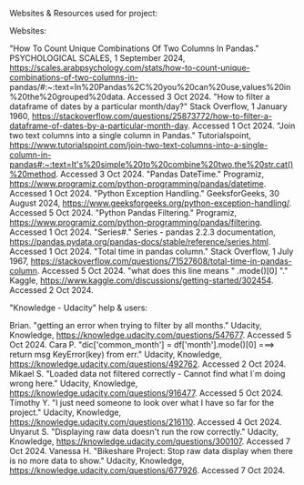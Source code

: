 Websites & Resources used for project:

Websites:

"How To Count Unique Combinations Of Two Columns In Pandas." PSYCHOLOGICAL SCALES, 1 September 2024, https://scales.arabpsychology.com/stats/how-to-count-unique-combinations-of-two-columns-in-
    pandas/#:~:text=In%20Pandas%2C%20you%20can%20use,values%20in%20the%20grouped%20data. Accessed 3 Oct 2024.
"How to filter a dataframe of dates by a particular month/day?" Stack Overflow, 1 January 1960, https://stackoverflow.com/questions/25873772/how-to-filter-a-dataframe-of-dates-by-a-particular-month-day. Accessed 1 Oct 2024.
"Join two text columns into a single column in Pandas." Tutorialspoint, https://www.tutorialspoint.com/join-two-text-columns-into-a-single-column-in-pandas#:~:text=It's%20simple%20to%20combine%20two,the%20str.cat()%20method. Accessed 3 Oct 2024.
"Pandas DateTime." Programiz, https://www.programiz.com/python-programming/pandas/datetime. Accessed 1 Oct 2024.
"Python Exception Handling." GeeksforGeeks, 30 August 2024, https://www.geeksforgeeks.org/python-exception-handling/. Accessed 5 Oct 2024.
"Python Pandas Filtering." Programiz, https://www.programiz.com/python-programming/pandas/filtering. Accessed 1 Oct 2024.
"Series#." Series - pandas 2.2.3 documentation, https://pandas.pydata.org/pandas-docs/stable/reference/series.html. Accessed 1 Oct 2024.
"Total time in pandas column." Stack Overflow, 1 July 1967, https://stackoverflow.com/questions/71527608/total-time-in-pandas-column. Accessed 5 Oct 2024.
"what does this line means " .mode()[0] "." Kaggle, https://www.kaggle.com/discussions/getting-started/302454. Accessed 2 Oct 2024.


"Knowledge - Udacity" help & users:

Brian. "getting an error when trying to filter by all months." Udacity, Knowledge, https://knowledge.udacity.com/questions/547677. Accessed 5 Oct 2024.
Cara P. "dic['common_month'] = df['month'].mode()[0] ===> return msg KeyError(key) from err." Udacity, Knowledge, https://knowledge.udacity.com/questions/492762. Accessed 2 Oct 2024.
Mikael S. "Loaded data not filtered correctly - Cannot find what I´m doing wrong here." Udacity, Knowledge, https://knowledge.udacity.com/questions/916477. Accessed 5 Oct 2024.
Timothy Y. "I just need someone to look over what I have so far for the project." Udacity, Knowledge, https://knowledge.udacity.com/questions/216110. Accessed 4 Oct 2024.
Unyarut S. "Displaying raw data doesn't run the row correctly." Udacity, Knowledge, https://knowledge.udacity.com/questions/300107. Accessed 7 Oct 2024.
Vanessa H. "Bikeshare Project: Stop raw data display when there is no more data to show." Udacity, Knowledge, https://knowledge.udacity.com/questions/677926. Accessed 7 Oct 2024.

